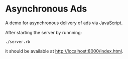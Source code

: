 Asynchronous Ads
================

A demo for asynchronous delivery of ads via JavaScript.

After starting the server by runnning:

    ./server.rb

it should be available at [http://localhost:8000/index.html](http://localhost:8000/index.html).
